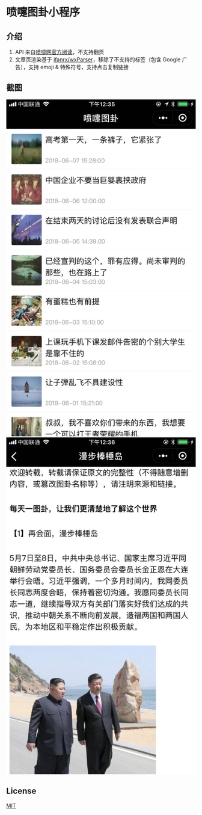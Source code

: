 # 喷嚏图卦小程序


## 介绍
1. API 来自[喷嚏网官方阅读](https://itunes.apple.com/cn/app/pen-ti-wang-guan-fang-yue-du/id1007107881?mt=8)，不支持翻页
2. 文章页渲染基于 [ifanrx/wxParser](https://github.com/ifanrx/wxParser)，移除了不支持的标签（包含 Google 广告），支持 emoji & 特殊符号，支持点击复制链接

## 截图

![列表页](./demo/WechatIMG2.jpeg)
![文章页](./demo/WechatIMG3.jpeg)

## License

[MIT](./LICENSE.txt)
